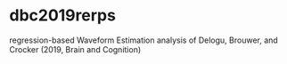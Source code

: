 # dbc2019rerps
regression-based Waveform Estimation analysis of Delogu, Brouwer, and Crocker (2019, Brain and Cognition)
